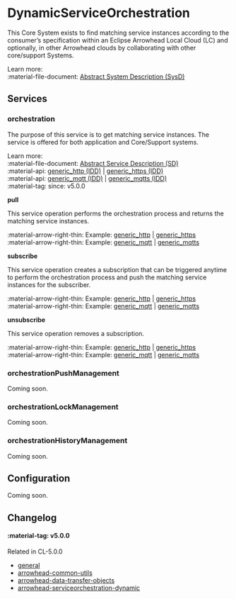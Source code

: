 # DynamicServiceOrchestration

This Core System exists to find matching service instances according to the consumer’s specification within an Eclipse Arrowhead Local Cloud (LC) and optionally, in other Arrowhead clouds by collaborating with other core/support Systems. 

Learn more: <br />
:material-file-document: [Abstract System Description (SysD)](../assets/sysd/5_0_0/dynamicserviceorchestration_sysd.pdf)

## Services

### orchestration

The purpose of this service is to get matching service instances. The service is offered for both application and Core/Support systems.

Learn more: <br />
:material-file-document: [Abstract Service Description (SD)](../assets/sd/5_0_0/orchestration_sd.pdf) <br />
:material-api: [generic_http (IDD)](../api/serviceorchestration/orchestration-generic-http_dynamic.md) | [generic_https (IDD)](../api/serviceorchestration/orchestration-generic-http_dynamic.md) <br />
:material-api: [generic_mqtt (IDD)](todo) | [generic_mqtts (IDD)](todo) <br />
:material-tag: since: v5.0.0 

**pull**

This service operation performs the orchestration process and returns the matching service instances.

:material-arrow-right-thin: Example: [generic_http](../api/serviceorchestration/orchestration-generic-http_dynamic.md#pull) | [generic_https](../api/serviceorchestration/orchestration-generic-http_dynamic.md#pull)<br />
:material-arrow-right-thin: Example: [generic_mqtt](todo) | [generic_mqtts](todo)

**subscribe**

This service operation creates a subscription that can be triggered anytime to perform the orchestration process and push the matching service instances for the subscriber.

:material-arrow-right-thin: Example: [generic_http](../api/serviceorchestration/orchestration-generic-http_dynamic.md#subscribe) | [generic_https](../api/serviceorchestration/orchestration-generic-http_dynamic.md#subscribe)<br />
:material-arrow-right-thin: Example: [generic_mqtt](todo) | [generic_mqtts](todo)

**unsubscribe**

This service operation removes a subscription.

:material-arrow-right-thin: Example: [generic_http](../api/serviceorchestration/orchestration-generic-http_dynamic.md#unsubscribe) | [generic_https](../api/serviceorchestration/orchestration-generic-http_dynamic.md#unsubscribe)<br />
:material-arrow-right-thin: Example: [generic_mqtt](todo) | [generic_mqtts](todo)

### orchestrationPushManagement

Coming soon.

### orchestrationLockManagement

Coming soon.

### orchestrationHistoryManagement

Coming soon.

## Configuration

Coming soon.

## Changelog

#### :material-tag: v5.0.0 

Related in CL-5.0.0

- [general](../general/changelogs/cl500.md#general)
- [arrowhead-common-utils](../general/changelogs/cl500.md#arrowhead-common-utils)
- [arrowhead-data-transfer-objects](../general/changelogs/cl500.md#arrowhead-data-transfer-objects)
- [arrowhead-serviceorchestration-dynamic](../general/changelogs/cl500.md#arrowhead-serviceorchestration-dynamic)